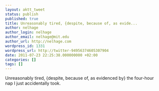 ```yaml
---
layout: aktt_tweet
status: publish
published: true
title: Unreasonably tired, {despite, because of, as evide...
author: nelhage
author_login: nelhage
author_email: nelhage@mit.edu
author_url: http://nelhage.com
wordpress_id: 1331
wordpress_url: http://twitter-94956374605307904
date: 2011-07-23 22:25:38.000000000 +02:00
categories: []
tags: []
---
```

Unreasonably tired, {despite, because of, as evidenced by} the four-hour nap I just accidentally took.
